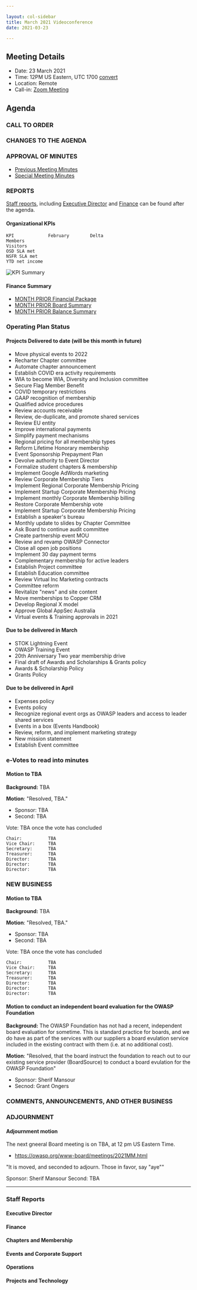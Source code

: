 ```yaml
---

layout: col-sidebar
title: March 2021 Videoconference
date: 2021-03-23

---
```


## Meeting Details

- Date: 23 March 2021
- Time: 12PM US Eastern, UTC 1700 [convert](https://www.timeanddate.com/worldclock/meetingdetails.html?year=2020&month=11&day=24&hour=17&min=0&sec=0&p1=16&p2=919&p3=78&p4=136&p5=137&p6=176&p7=179)
- Location: Remote
- Call-in: [Zoom Meeting](https://zoom.us/j/675935446)

## Agenda

### CALL TO ORDER

<!--
Board Members
- Grant Ongers, Martin Knobloch, Owen Pendlebury, Sherif Mansour, Vandana Verma Sehgal, Joubin Jabbari, Bil Corry

Guests
Andrew van der Stock, Tom Pappas, Dawn Aitken, Harold Blankenship, Lisa Jones, Alonna Stock, Kelly Santalucia
-->

### CHANGES TO THE AGENDA

### APPROVAL OF MINUTES

- [Previous Meeting Minutes](/www-board/minutes/202102)
- [Special Meeting Minutes](/www-board/minutes/20210308)

### REPORTS

[Staff reports](#staff-reports), including [Executive Director](#executive-director-report) and [Finance](#finance) can be found after the agenda.

#### Organizational KPIs

```
KPI	            February        Delta
Members         
Visitors        
OSD SLA met     
NSFR SLA met    
YTD net income  
```

![KPI Summary](/www-board/attachments/2021MM-board-kpi-summary.png)

#### Finance Summary

- [MONTH PRIOR Financial Package](/www-board/attachments/2021MM-board-summary.pdf)
- [MONTH PRIOR Board Summary](/www-board/attachments/2021MM-board-summary.pdf)
- [MONTH PRIOR Balance Summary](/www-board/attachments/2021MM-balance-summary.pdf)

### Operating Plan Status

#### Projects Delivered to date (will be this month in future)

- Move physical events to 2022
- Recharter Chapter committee
- Automate chapter announcement
- Establish COVID era activity requirements
- WIA to become WIA, Diversity and Inclusion committee
- Secure Flag Member Benefit
- COVID temporary restrictions
- GAAP recognition of membership
- Qualified advice procedures
- Review accounts receivable
- Review, de-duplicate, and promote shared services
- Review EU entity
- Improve international payments
- Simplify payment mechanisms
- Regional pricing for all membership types
- Reform Lifetime Honorary membership
- Event Sponsorship Prepayment Plan
- Devolve authority to Event Director
- Formalize student chapters & membership
- Implement Google AdWords marketing
- Review Corporate Membership Tiers
- Implement Regional Corporate Membership Pricing
- Implement Startup Corporate Membership Pricing
- Implement monthly Corporate Membership billing
- Restore Corporate Membership vote
- Implement Startup Corporate Membership Pricing
- Establish a speaker's bureau
- Monthly update to slides by Chapter Committee
- Ask Board to continue audit committee
- Create partnership event MOU
- Review and revamp OWASP Connector
- Close all open job positions
- Implement 30 day payment terms
- Complementary membership for active leaders
- Establish Project committee
- Establish Education committee
- Review Virtual Inc Marketing contracts
- Committee reform
- Revitalize "news" and site content
- Move memberships to Copper CRM
- Develop Regional X model
- Approve Global AppSec Australia
- Virtual events & Training approvals in 2021

#### Due to be delivered in March

- STOK Lightning Event
- OWASP Training Event
- 20th Anniversary Two year membership drive
- Final draft of Awards and Scholarships & Grants policy
- Awards & Scholarship Policy
- Grants Policy
#### Due to be delivered in April

- Expenses policy
- Events policy
- Recognize regional event orgs as OWASP leaders and access to leader shared services
- Events in a box (Events Handbook)
- Review, reform, and implement marketing strategy
- New mission statement
- Establish Event committee

### e-Votes to read into minutes

#### Motion to TBA

**Background:** TBA

**Motion**: "Resolved, TBA."

- Sponsor: TBA
- Second: TBA

Vote: TBA once the vote has concluded

```
Chair:          TBA
Vice Chair:     TBA
Secretary:      TBA
Treasurer:      TBA
Director:       TBA
Director:       TBA
Director:       TBA
```

### NEW BUSINESS

#### Motion to TBA

**Background:** TBA

**Motion**: "Resolved, TBA."

- Sponsor: TBA
- Second: TBA

Vote: TBA once the vote has concluded

```
Chair:          TBA
Vice Chair:     TBA
Secretary:      TBA
Treasurer:      TBA
Director:       TBA
Director:       TBA
Director:       TBA
```

#### Motion to conduct an independent board evaluation for the OWASP Foundation

**Background:** The OWASP Foundation has not had a recent, independent board evaluation for sometime. This is standard practice for boards, and we do have as part of the services with our suppliers a board evulation service included in the existing contract with them (i.e. at no additional cost).

**Motion**: "Resolved, that the board instruct the foundation to reach out to our existing service provider (BoardSource) to conduct a board evulation for the OWASP Foundation"

- Sponsor: Sherif Mansour
- Secnod: Grant Ongers


### COMMENTS, ANNOUNCEMENTS, AND OTHER BUSINESS

### ADJOURNMENT

#### Adjournment motion

The next gneeral Board meeting is on TBA, at 12 pm US Eastern Time.
- https://owasp.org/www-board/meetings/2021MM.html

"It is moved, and seconded to adjourn. Those in favor, say "aye""

Sponsor: Sherif Mansour
Second: TBA

***

### Staff Reports

#### Executive Director

#### Finance

#### Chapters and Membership

#### Events and Corporate Support

#### Operations

#### Projects and Technology

